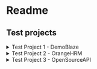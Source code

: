 # Readme

## Test projects

<details>
<summary>Test Project 1 - DemoBlaze</summary>

[DemoBlaze](https://www.demoblaze.com/index.html)

### Test scenarios:
1. ~Test login~
2. ~Test sign-up~
3. ~Test product page (user/incognito)~
4. ~Test add to cart (user/incognito)~
5. ~Test checkout (user/incognito)~
6. ~Test categories~
7. ~Test products list paginations~
8. ~Test contact form~
9. Test about us
10. Test carousel
11. Test main menu

</details>

<details>
<summary>Test Project 2 - OrangeHRM</summary>

[OrangeHRM](https://opensource-demo.orangehrmlive.com/)

### Test scenarios:
1. TBD

</details>

<details>
<summary>Test Project 3 - OpenSourceAPI</summary>

[OpenSourceAPI](https://tbd.com/)

### Test scenarios:
1. TBD

</details>
